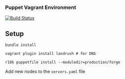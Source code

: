 ### Puppet Vagrant Environment ###
[![Build Status](https://travis-ci.org/domingusj/justin-puppet.svg?branch=master)](https://travis-ci.org/domingusj/justin-puppet)

## Setup ##

```bundle install```

```vagrant plugin install landrush # for DNS```

```r10k puppetfile install --moduledir=production/forge```

Add new nodes to the `servers.yaml` file
